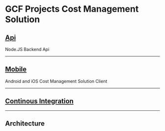 # GCF Projects Cost Management Solution

## [Api](./app/node_api/README.md)
Node.JS Backend Api 
___

## [Mobile](./app/mobile/README.md)
Android and iOS Cost Management Solution Client
___

## [Continous Integration](./docs/ci/README.md)
___

## Architecture